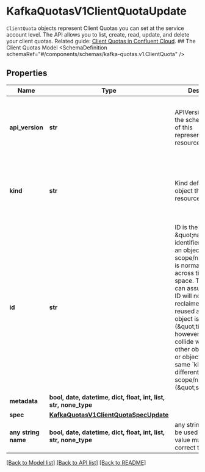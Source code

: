 # KafkaQuotasV1ClientQuotaUpdate

`ClientQuota` objects represent Client Quotas you can set at the service account level.  The API allows you to list, create, read, update, and delete your client quotas.   Related guide: [Client Quotas in Confluent Cloud](https://docs.confluent.io/cloud/current/clusters/client-quotas.html).  ## The Client Quotas Model <SchemaDefinition schemaRef=\"#/components/schemas/kafka-quotas.v1.ClientQuota\" />

## Properties
Name | Type | Description | Notes
------------ | ------------- | ------------- | -------------
**api_version** | **str** | APIVersion defines the schema version of this representation of a resource. | [optional] [readonly]  if omitted the server will use the default value of "kafka-quotas/v1"
**kind** | **str** | Kind defines the object this REST resource represents. | [optional] [readonly]  if omitted the server will use the default value of "ClientQuota"
**id** | **str** | ID is the \&quot;natural identifier\&quot; for an object within its scope/namespace; it is normally unique across time but not space. That is, you can assume that the ID will not be reclaimed and reused after an object is deleted (\&quot;time\&quot;); however, it may collide with IDs for other object &#x60;kinds&#x60; or objects of the same &#x60;kind&#x60; within a different scope/namespace (\&quot;space\&quot;). | [optional] [readonly] 
**metadata** | **bool, date, datetime, dict, float, int, list, str, none_type** |  | [optional] 
**spec** | [**KafkaQuotasV1ClientQuotaSpecUpdate**](KafkaQuotasV1ClientQuotaSpecUpdate.md) |  | [optional] 
**any string name** | **bool, date, datetime, dict, float, int, list, str, none_type** | any string name can be used but the value must be the correct type | [optional]

[[Back to Model list]](../README.md#documentation-for-models) [[Back to API list]](../README.md#documentation-for-api-endpoints) [[Back to README]](../README.md)



